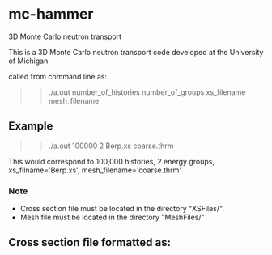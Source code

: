 # mc-hammer
3D Monte Carlo neutron transport

This is a 3D Monte Carlo neutron transport code developed at the University of Michigan.

called from command line as:
>> ./a.out number_of_histories number_of_groups xs_filename mesh_filename

## Example
>> ./a.out 100000 2 Berp.xs coarse.thrm

This would correspond to 100,000 histories, 2 energy groups, xs_filname='Berp.xs', mesh_filename='coarse.thrm'

### Note
*   Cross section file must be located in the directory "XSFiles/".
*   Mesh file must be located in the directory "MeshFiles/"

## Cross section file formatted as:
